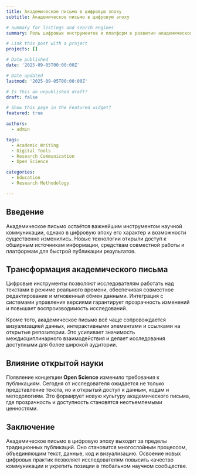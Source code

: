 ```yaml
---
title: Академическое письмо в цифровую эпоху
subtitle: Академическое письмо в цифровую эпоху

# Summary for listings and search engines
summary: Роль цифровых инструментов и платформ в развитии академического письма и научной коммуникации.

# Link this post with a project
projects: []

# Date published
date: '2025-09-05T00:00:00Z'

# Date updated
lastmod: '2025-09-05T00:00:00Z'

# Is this an unpublished draft?
draft: false

# Show this page in the Featured widget?
featured: true

authors:
  - admin

tags:
  - Academic Writing
  - Digital Tools
  - Research Communication
  - Open Science

categories:
  - Education
  - Research Methodology

---
```


## Введение  

Академическое письмо остаётся важнейшим инструментом научной коммуникации, однако в цифровую эпоху его характер и возможности существенно изменились. Новые технологии открыли доступ к обширным источникам информации, средствам совместной работы и платформам для быстрой публикации результатов.  

## Трансформация академического письма  

Цифровые инструменты позволяют исследователям работать над текстами в режиме реального времени, обеспечивая совместное редактирование и мгновенный обмен данными. Интеграция с системами управления версиями гарантирует прозрачность изменений и повышает воспроизводимость исследований.  

Кроме того, академическое письмо всё чаще сопровождается визуализацией данных, интерактивными элементами и ссылками на открытые репозитории. Это усиливает значимость междисциплинарного взаимодействия и делает исследования доступными для более широкой аудитории.  

## Влияние открытой науки  

Появление концепции **Open Science** изменило требования к публикациям. Сегодня от исследователя ожидается не только представление текста, но и открытый доступ к данным, кодам и методологиям. Это формирует новую культуру академического письма, где прозрачность и доступность становятся неотъемлемыми ценностями.  

## Заключение  

Академическое письмо в цифровую эпоху выходит за пределы традиционных публикаций. Оно становится многослойным процессом, объединяющим текст, данные, код и визуализацию. Освоение новых цифровых практик позволяет исследователям повысить качество коммуникации и укрепить позиции в глобальном научном сообществе.  

